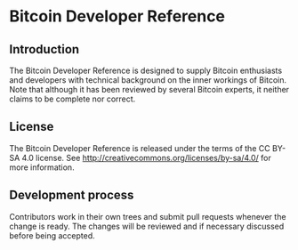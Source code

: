 Bitcoin Developer Reference
============

Introduction
------------

The Bitcoin Developer Reference is designed to supply Bitcoin enthusiasts
and developers with technical background on the inner workings of Bitcoin.
Note that although it has been reviewed by several Bitcoin experts, it
neither claims to be complete nor correct.


License
------------

The Bitcoin Developer Reference is released under the terms of the CC BY-SA 4.0 license. See http://creativecommons.org/licenses/by-sa/4.0/ for more information.


Development process
-------------------

Contributors work in their own trees and submit pull requests whenever the change is ready. The changes will be reviewed and if necessary discussed before being accepted.
